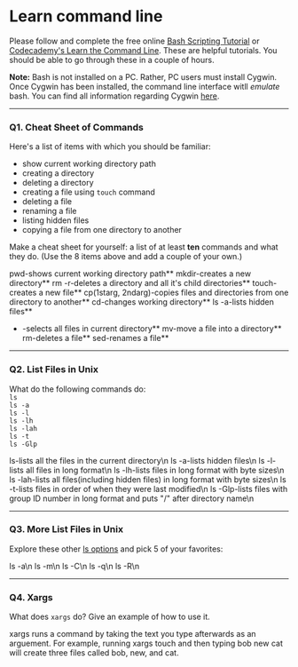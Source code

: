 # Learn command line

Please follow and complete the free online [Bash Scripting Tutorial](https://ryanstutorials.net/bash-scripting-tutorial/) or [Codecademy's Learn the Command Line](https://www.codecademy.com/learn/learn-the-command-line). These are helpful tutorials. You should be able to go through these in a couple of hours.

**Note:** Bash is not installed on a PC. Rather, PC users must install Cygwin. Once Cygwin has been installed, the command line interface witll _emulate_ bash. You can find all information regarding Cygwin [here](https://www.cygwin.com/).

---

### Q1.  Cheat Sheet of Commands  

Here's a list of items with which you should be familiar:  
* show current working directory path
* creating a directory
* deleting a directory
* creating a file using `touch` command
* deleting a file
* renaming a file
* listing hidden files
* copying a file from one directory to another

Make a cheat sheet for yourself: a list of at least **ten** commands and what they do.  (Use the 8 items above and add a couple of your own.)  

pwd-shows current working directory path**
mkdir-creates a new directory**
rm -r-deletes a directory and all it's child directories**
touch-creates a new file**
cp(1starg, 2ndarg)-copies files and directories from one directory to another**
cd-changes working directory**
ls -a-lists hidden files**
* -selects all files in current directory**
mv-move a file into a directory**
rm-deletes a file**
sed-renames a file**

---

### Q2.  List Files in Unix   

What do the following commands do:  
`ls`  
`ls -a`  
`ls -l`  
`ls -lh`  
`ls -lah`  
`ls -t`  
`ls -Glp`  

ls-lists all the files in the current directory\n
ls -a-lists hidden files\n
ls -l-lists all files in long format\n
ls -lh-lists files in long format with byte sizes\n
ls -lah-lists all files(including hidden files) in long format with byte sizes\n
ls -t-lists files in order of when they were last modified\n
ls -Glp-lists files with group ID number in long format and puts "/" after directory name\n

---

### Q3.  More List Files in Unix  

Explore these other [ls options](http://www.techonthenet.com/unix/basic/ls.php) and pick 5 of your favorites:

ls -a\n
ls -m\n
ls -C\n
ls -q\n
ls -R\n

---

### Q4.  Xargs   

What does `xargs` do? Give an example of how to use it.

xargs runs a command by taking the text you type afterwards as an arguement. For example, running xargs touch and then typing bob new cat will create three files called bob, new, and cat.

 

